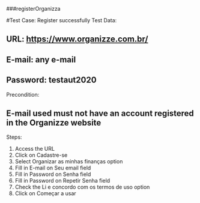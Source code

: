 ###registerOrganizza

#Test Case: Register successfully
Test Data:
## URL: https://www.organizze.com.br/
## E-mail: any e-mail
## Password: testaut2020
Precondition:
## E-mail used must not have an account registered in the Organizze website
Steps:
01. Access the URL
02. Click on Cadastre-se
03. Select Organizar as minhas finanças option
04. Fill in E-mail on Seu email field
05. Fill in Password on Senha field
06. Fill in Password on Repetir Senha field
07. Check the Li e concordo com os termos de uso option
08. Click on Começar a usar
